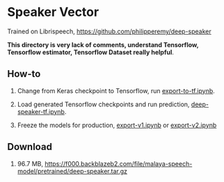 # Speaker Vector

Trained on Librispeech, https://github.com/philipperemy/deep-speaker

**This directory is very lack of comments, understand Tensorflow, Tensorflow estimator, Tensorflow Dataset really helpful**.

## How-to

1. Change from Keras checkpoint to Tensorflow, run [export-to-tf.ipynb](export-to-tf.ipynb).

2. Load generated Tensorflow checkpoints and run prediction, [deep-speaker-tf.ipynb](deep-speaker-tf.ipynb).

3. Freeze the models for production, [export-v1.ipynb](export-v1.ipynb) or [export-v2.ipynb](export-v2.ipynb)

## Download

1. 96.7 MB, https://f000.backblazeb2.com/file/malaya-speech-model/pretrained/deep-speaker.tar.gz
